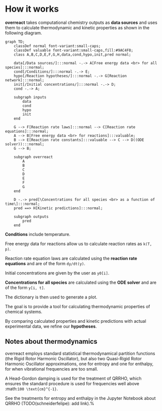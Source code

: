 # How it works

**overreact** takes computational chemistry outputs as **data sources** and uses them to calculate thermodynamic and kinetic properties as shown in the following diagram.

<!-- Currently, overreact only supports quantum chemistry outputs.
In the future we might get data from actual experiments, databases or using machine learning. -->

```mermaid
graph TD;
    classDef normal font-variant:small-caps;
    classDef valuable font-variant:small-caps,fill:#9AC4F8;
    class A,B,C,D,E,F,G,H,data,cond,hypo,init,pred normal;

    data[/Data sources/]:::normal -.-> A[Free energy data <br> for all species]:::normal;
    cond[/Conditions/]:::normal -.-> E;
    hypo[/Reaction hypotheses/]:::normal -.-> G[Reaction network]:::normal;
    init[/Initial concentrations/]:::normal -.-> D;
    cond -.-> A;

    subgraph inputs
        data
        cond
        hypo
        init
    end

    G --> F[Reaction rate laws]:::normal --> C[Reaction rate equations]:::normal;
    A --> B[Free energy data <br> for reactions]:::valuable;
    B --> E[Reaction rate constants]:::valuable --> C --> D((ODE solver)):::normal;
    G --> B;

    subgraph overreact
        A
        B
        C
        D
        E
        F
        G
    end

    D -.-> pred[\Concentrations for all species <br> as a function of time\]:::normal;
    pred ==> H[Kinetic predictions]:::normal;

    subgraph outputs
        pred
    end
```

<!-- H -> hypo; -->

**Conditions** include temperature.

<!-- , pressure, and any other conditions that might be used in a simulation -->

Free energy data for reactions allow us to calculate reaction rates as `k(T, p)`.

Reaction rate equation laws are calculated using the **reaction rate equations** and are of the form `dy/dt(y)`.

Initial concentrations are given by the user as `y0[i]`.

**Concentrations for all species** are calculated using the **ODE solver** and are of the form `y[i, t]`.

The dictionary is then used to generate a plot.

The goal is to provide a tool for calculating thermodynamic properties of chemical systems.

By comparing calculated properties and kinetic predictions with actual experimental data, we refine our **hypotheses**.

## Notes about thermodynamics

overreact employs standard statistical thermodynamical partition functions (the
Rigid Rotor Harmonic Oscillator), but also two Quasi-Rigid Rotor Harmonic
Oscillator approximations, one for entropy and one for enthalpy, for when
vibrational frequencies are too small.

A Head-Gordon damping is used for the treatment of QRRHO, which ensures the
standard procedure is used for frequencies well above
:math:`100 \text{cm}^{-1}`.

See the treatments for entropy and enthalpy in the Jupyter Notebook about
QRRHO (TODO(schneiderfelipe): add link).%
